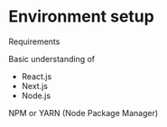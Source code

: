 # Environment setup

Requirements

Basic understanding of
* React.js
* Next.js
* Node.js

NPM or YARN (Node Package Manager)
